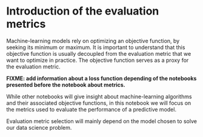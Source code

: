 # Introduction of the evaluation metrics

Machine-learning models rely on optimizing an objective function, by seeking
its minimum or maximum. It is important to understand that this objective
function is usually decoupled from the evaluation metric that we want to
optimize in practice. The objective function serves as a proxy for the
evaluation metric.

**FIXME: add information about a loss function depending of the notebooks
presented before the notebook about metrics.**

While other notebooks will give insight about machine-learning algorithms and
their associated objective functions, in this notebook we will focus on the
metrics used to evaluate the performance of a predictive model.

Evaluation metric selection will mainly depend on the model chosen to
solve our data science problem.
